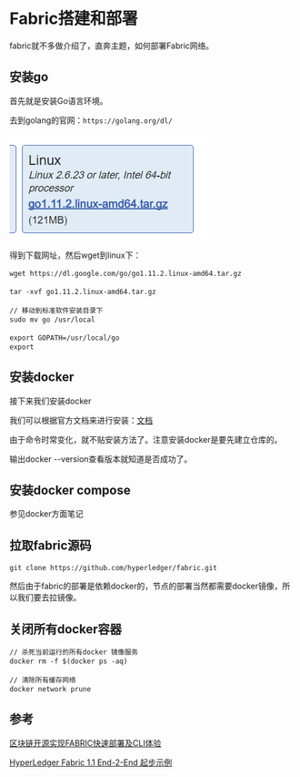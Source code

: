 # Fabric搭建和部署
fabric就不多做介绍了，直奔主题，如何部署Fabric网络。

## 安装go
首先就是安装Go语言环境。

去到golang的官网：`https://golang.org/dl/`

![](image/fabric0.png)

得到下载网址，然后wget到linux下：

```
wget https://dl.google.com/go/go1.11.2.linux-amd64.tar.gz

tar -xvf go1.11.2.linux-amd64.tar.gz

// 移动到标准软件安装目录下
sudo mv go /usr/local

export GOPATH=/usr/local/go
export
```

## 安装docker
接下来我们安装docker

我们可以根据官方文档来进行安装：[文档](https://docs.docker.com/install/linux/docker-ce/ubuntu/#prerequisites)

由于命令时常变化，就不贴安装方法了。注意安装docker是要先建立仓库的。

输出docker --version查看版本就知道是否成功了。

## 安装docker compose
参见docker方面笔记

## 拉取fabric源码

```
git clone https://github.com/hyperledger/fabric.git
```

然后由于fabric的部署是依赖docker的，节点的部署当然都需要docker镜像，所以我们要去拉镜像。


## 关闭所有docker容器

```
// 杀死当前运行的所有docker 镜像服务
docker rm -f $(docker ps -aq)

// 清除所有缓存网络
docker network prune

```



## 参考

[区块链开源实现FABRIC快速部署及CLI体验](https://www.taohui.pub/2018/05/22/%E5%8C%BA%E5%9D%97%E9%93%BE%E5%BC%80%E6%BA%90%E5%AE%9E%E7%8E%B0fabric%E5%BF%AB%E9%80%9F%E9%83%A8%E7%BD%B2%E5%8F%8Acli%E4%BD%93%E9%AA%8C/)

[HyperLedger Fabric 1.1 End-2-End 起步示例](https://www.jianshu.com/p/a2692a495a2c)

